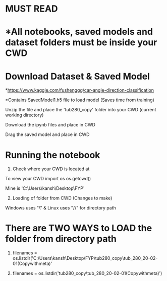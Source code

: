 # MUST READ
# *All notebooks, saved models and dataset folders must be inside your CWD
# Download Dataset & Saved Model
*https://www.kaggle.com/fushenggg/car-angle-direction-classification

*Contains SavedModel1.h5 file to load model (Saves time from training)

Unzip the file and place the 'tub280_copy' folder into your CWD (current working directory)

Download the ipynb files and place in CWD

Drag the saved model and place in CWD

# Running the notebook

1. Check where your CWD is located at

To view your CWD import os os.getcwd()

Mine is 'C:\Users\kansh\Desktop\FYP'

2. Loading of folder from CWD (Changes to make)

Windows uses "\\" & Linux uses "//" for directory path

# There are TWO WAYS to LOAD the folder from directory path

1. filenames = os.listdir('C:\Users\kansh\Desktop\FYP\tub280_copy\tub_280_20-02-01(Copywithmeta)\'

2. filenames = os.listdir('tub280_copy\tub_280_20-02-01(Copywithmeta)')
